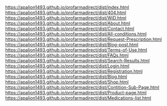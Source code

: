 https://apalion1493.github.io/profarmadirect/dist/index.html <br/>
https://apalion1493.github.io/profarmadirect/dist/404.html <br/>
https://apalion1493.github.io/profarmadirect/dist/WiD.html <br/>
https://apalion1493.github.io/profarmadirect/dist/About.html <br/>
https://apalion1493.github.io/profarmadirect/dist/Contact.html <br/>
https://apalion1493.github.io/profarmadirect/dist/All-conditions.html <br/>
https://apalion1493.github.io/profarmadirect/dist/Request-Prescription.html <br/>
https://apalion1493.github.io/profarmadirect/dist/Blog-post.html <br/>
https://apalion1493.github.io/profarmadirect/dist/Terms-of-Use.html <br/> 
https://apalion1493.github.io/profarmadirect/dist/FAQs.html <br/> 
https://apalion1493.github.io/profarmadirect/dist/Search-Results.html <br/> 
https://apalion1493.github.io/profarmadirect/dist/Login.html <br/> 
https://apalion1493.github.io/profarmadirect/dist/Registration.html <br/> 
https://apalion1493.github.io/profarmadirect/dist/Blog.html <br/> 
https://apalion1493.github.io/profarmadirect/dist/Shop.html <br/> 
https://apalion1493.github.io/profarmadirect/dist/Contition-Sub-Page.html <br/> 
https://apalion1493.github.io/profarmadirect/dist/Product-page.html <br/> 
https://apalion1493.github.io/profarmadirect/dist/Medications-list.html

